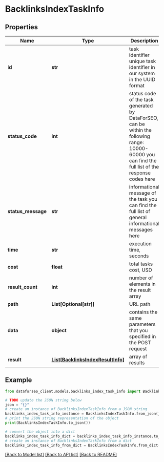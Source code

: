 # BacklinksIndexTaskInfo


## Properties

Name | Type | Description | Notes
------------ | ------------- | ------------- | -------------
**id** | **str** | task identifier unique task identifier in our system in the UUID format | [optional] 
**status_code** | **int** | status code of the task generated by DataForSEO, can be within the following range: 10000-60000 you can find the full list of the response codes here | [optional] 
**status_message** | **str** | informational message of the task you can find the full list of general informational messages here | [optional] 
**time** | **str** | execution time, seconds | [optional] 
**cost** | **float** | total tasks cost, USD | [optional] 
**result_count** | **int** | number of elements in the result array | [optional] 
**path** | **List[Optional[str]]** | URL path | [optional] 
**data** | **object** | contains the same parameters that you specified in the POST request | [optional] 
**result** | [**List[BacklinksIndexResultInfo]**](BacklinksIndexResultInfo.md) | array of results | [optional] 

## Example

```python
from dataforseo_client.models.backlinks_index_task_info import BacklinksIndexTaskInfo

# TODO update the JSON string below
json = "{}"
# create an instance of BacklinksIndexTaskInfo from a JSON string
backlinks_index_task_info_instance = BacklinksIndexTaskInfo.from_json(json)
# print the JSON string representation of the object
print(BacklinksIndexTaskInfo.to_json())

# convert the object into a dict
backlinks_index_task_info_dict = backlinks_index_task_info_instance.to_dict()
# create an instance of BacklinksIndexTaskInfo from a dict
backlinks_index_task_info_from_dict = BacklinksIndexTaskInfo.from_dict(backlinks_index_task_info_dict)
```
[[Back to Model list]](../README.md#documentation-for-models) [[Back to API list]](../README.md#documentation-for-api-endpoints) [[Back to README]](../README.md)


